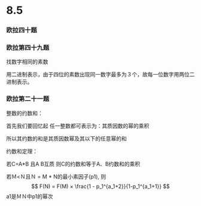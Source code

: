 # 8.5

### 欧拉四十题



### 欧拉第四十九题

找数字相同的素数

用二进制表示，由于四位的素数出现同一数字最多为３个，故每一位数字用两位二进制表示。

### 欧拉第二十一题

整数的约数和：

首先我们要回忆起 任一整数都可表示为：其质因数的幂的乘积

所以其约数的和是其质因数幂及其以下的任意幂的和

约数和定理：

若C=A*B 且A B互质 则C的约数和等于A、B约数和的乘积

若Ｍ<Ｎ且Ｎ = M * N的最小素因子(p1), 则 
$$
F(N) = F(M) × \frac{1 - p_1^{a_1+2}}{1-p_1^{a_1+1}}
$$
a1是ＭＮ中p1的幂次

